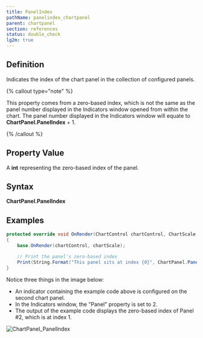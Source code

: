 ```yaml
---
title: PanelIndex
pathName: panelindex_chartpanel
parent: chartpanel
section: references
status: double_check
lg2m: true
---
```


## Definition

Indicates the index of the chart panel in the collection of configured panels.

{% callout type="note" %}

This property comes from a zero-based index, which is not the same as the panel number displayed in the Indicators window opened from within the chart. The panel number displayed in the Indicators window will equate to **ChartPanel.PanelIndex** + 1.

{% /callout %}

## Property Value

A **int** representing the zero-based index of the panel.

## Syntax

**ChartPanel.PanelIndex**

## Examples

```csharp
protected override void OnRender(ChartControl chartControl, ChartScale chartScale)
{
    base.OnRender(chartControl, chartScale);

    // Print the panel's zero-based index
    Print(String.Format("This panel sits at index {0}", ChartPanel.PanelIndex));
}
```

Notice three things in the image below:

* An indicator containing the example code above is configured on the second chart panel.
* In the Indicators window, the "Panel" property is set to 2.
* The output of the example code displays the zero-based index of Panel #2, which is at index 1.

![ChartPanel_PanelIndex](chartpanel_panelindex.png)
